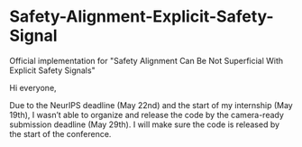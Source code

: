 # Safety-Alignment-Explicit-Safety-Signal
Official implementation for "Safety Alignment Can Be Not Superficial With Explicit Safety Signals"

Hi everyone,

Due to the NeurIPS deadline (May 22nd) and the start of my internship (May 19th), I wasn’t able to organize and release the code by the camera-ready submission deadline (May 29th). I will make sure the code is released by the start of the conference.
